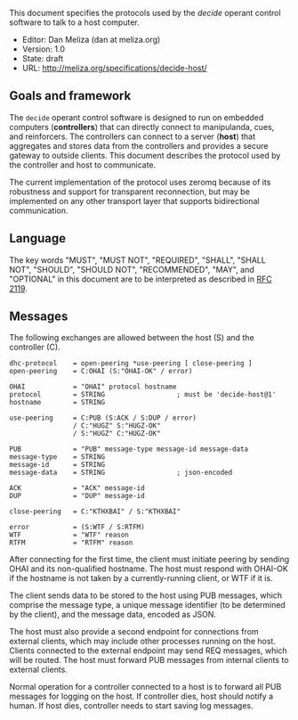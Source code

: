 
This document specifies the protocols used by the *decide* operant control
software to talk to a host computer.

-   Editor: Dan Meliza (dan at meliza.org)
-   Version: 1.0
-   State:  draft
-   URL: <http://meliza.org/specifications/decide-host/>

## Goals and framework

The `decide` operant control software is designed to run on embedded computers (**controllers**) that can directly connect to manipulanda, cues, and reinforcers. The controllers can connect to a server (**host**) that aggregates and stores data from the controllers and provides a secure gateway to outside clients. This document describes the protocol used by the controller and host to communicate.

The current implementation of the protocol uses zeromq because of its robustness and support for transparent reconnection, but may be implemented on any other transport layer that supports bidirectional communication.

## Language

The key words "MUST", "MUST NOT", "REQUIRED", "SHALL", "SHALL NOT", "SHOULD",
"SHOULD NOT", "RECOMMENDED", "MAY", and "OPTIONAL" in this document are to be
interpreted as described in [RFC 2119](http://tools.ietf.org/html/rfc2119).

## Messages

The following exchanges are allowed between the host (S) and the controller (C).

```abnf
dhc-protocol    = open-peering *use-peering [ close-peering ]
open-peering    = C:OHAI (S:"OHAI-OK" / error)

OHAI            = "OHAI" protocol hostname
protocol        = STRING                  ; must be 'decide-host@1'
hostname        = STRING

use-peering     = C:PUB (S:ACK / S:DUP / error)
                / C:"HUGZ" S:"HUGZ-OK"
                / S:"HUGZ" C:"HUGZ-OK"

PUB             = "PUB" message-type message-id message-data
message-type    = STRING
message-id      = STRING
message-data    = STRING                  ; json-encoded

ACK             = "ACK" message-id
DUP             = "DUP" message-id

close-peering   = C:"KTHXBAI" / S:"KTHXBAI"

error           = (S:WTF / S:RTFM)
WTF             = "WTF" reason
RTFM            = "RTFM" reason
```

After connecting for the first time, the client must initiate peering by sending OHAI and its non-qualified hostname. The host must respond with OHAI-OK if the hostname is not taken by a currently-running client, or WTF if it is.

The client sends data to be stored to the host using PUB messages, which comprise the message type, a unique message identifier (to be determined by the client), and the message data, encoded as JSON.



The host must also provide a second endpoint for connections from external
clients, which may include other processes running on the host. Clients
connected to the external endpoint may send REQ messages, which will be routed.
The host must forward PUB messages from internal clients to external clients.

Normal operation for a controller connected to a host is to forward all PUB
messages for logging on the host. If controller dies, host should notify a
human. If host dies, controller needs to start saving log messages.
